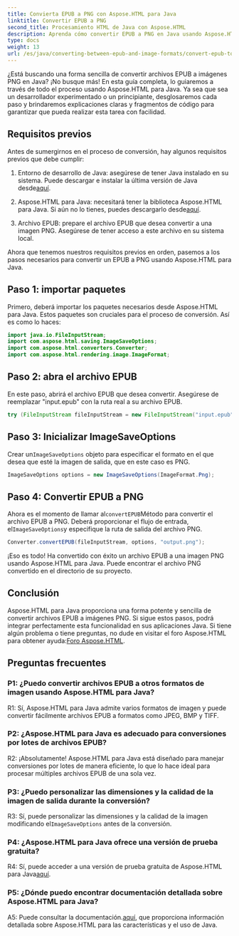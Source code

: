 ```yaml
---
title: Convierta EPUB a PNG con Aspose.HTML para Java
linktitle: Convertir EPUB a PNG
second_title: Procesamiento HTML de Java con Aspose.HTML
description: Aprenda cómo convertir EPUB a PNG en Java usando Aspose.HTML para Java. Guía paso a paso para una conversión perfecta.
type: docs
weight: 13
url: /es/java/converting-between-epub-and-image-formats/convert-epub-to-png/
---
```

¿Está buscando una forma sencilla de convertir archivos EPUB a imágenes PNG en Java? ¡No busque más! En esta guía completa, lo guiaremos a través de todo el proceso usando Aspose.HTML para Java. Ya sea que sea un desarrollador experimentado o un principiante, desglosaremos cada paso y brindaremos explicaciones claras y fragmentos de código para garantizar que pueda realizar esta tarea con facilidad.

## Requisitos previos

Antes de sumergirnos en el proceso de conversión, hay algunos requisitos previos que debe cumplir:

1.  Entorno de desarrollo de Java: asegúrese de tener Java instalado en su sistema. Puede descargar e instalar la última versión de Java desde[aquí](https://www.oracle.com/java/technologies/javase-downloads.html).

2. Aspose.HTML para Java: necesitará tener la biblioteca Aspose.HTML para Java. Si aún no lo tienes, puedes descargarlo desde[aquí](https://releases.aspose.com/html/java/).

3. Archivo EPUB: prepare el archivo EPUB que desea convertir a una imagen PNG. Asegúrese de tener acceso a este archivo en su sistema local.

Ahora que tenemos nuestros requisitos previos en orden, pasemos a los pasos necesarios para convertir un EPUB a PNG usando Aspose.HTML para Java.

## Paso 1: importar paquetes

Primero, deberá importar los paquetes necesarios desde Aspose.HTML para Java. Estos paquetes son cruciales para el proceso de conversión. Así es como lo haces:

```java
import java.io.FileInputStream;
import com.aspose.html.saving.ImageSaveOptions;
import com.aspose.html.converters.Converter;
import com.aspose.html.rendering.image.ImageFormat;
```

## Paso 2: abra el archivo EPUB

En este paso, abrirá el archivo EPUB que desea convertir. Asegúrese de reemplazar "input.epub" con la ruta real a su archivo EPUB.

```java
try (FileInputStream fileInputStream = new FileInputStream("input.epub")) {
```

## Paso 3: Inicializar ImageSaveOptions

 Crear un`ImageSaveOptions` objeto para especificar el formato en el que desea que esté la imagen de salida, que en este caso es PNG.

```java
ImageSaveOptions options = new ImageSaveOptions(ImageFormat.Png);
```

## Paso 4: Convertir EPUB a PNG

 Ahora es el momento de llamar al`convertEPUB`Método para convertir el archivo EPUB a PNG. Deberá proporcionar el flujo de entrada, el`ImageSaveOptions`y especifique la ruta de salida del archivo PNG.

```java
Converter.convertEPUB(fileInputStream, options, "output.png");
```

¡Eso es todo! Ha convertido con éxito un archivo EPUB a una imagen PNG usando Aspose.HTML para Java. Puede encontrar el archivo PNG convertido en el directorio de su proyecto.

## Conclusión
 Aspose.HTML para Java proporciona una forma potente y sencilla de convertir archivos EPUB a imágenes PNG. Si sigue estos pasos, podrá integrar perfectamente esta funcionalidad en sus aplicaciones Java. Si tiene algún problema o tiene preguntas, no dude en visitar el foro Aspose.HTML para obtener ayuda:[Foro Aspose.HTML](https://forum.aspose.com/).

## Preguntas frecuentes

### P1: ¿Puedo convertir archivos EPUB a otros formatos de imagen usando Aspose.HTML para Java?

R1: Sí, Aspose.HTML para Java admite varios formatos de imagen y puede convertir fácilmente archivos EPUB a formatos como JPEG, BMP y TIFF.

### P2: ¿Aspose.HTML para Java es adecuado para conversiones por lotes de archivos EPUB?
   
R2: ¡Absolutamente! Aspose.HTML para Java está diseñado para manejar conversiones por lotes de manera eficiente, lo que lo hace ideal para procesar múltiples archivos EPUB de una sola vez.

### P3: ¿Puedo personalizar las dimensiones y la calidad de la imagen de salida durante la conversión?

 R3: Sí, puede personalizar las dimensiones y la calidad de la imagen modificando el`ImageSaveOptions` antes de la conversión. 

### P4: ¿Aspose.HTML para Java ofrece una versión de prueba gratuita?

 R4: Sí, puede acceder a una versión de prueba gratuita de Aspose.HTML para Java[aquí](https://releases.aspose.com/).

### P5: ¿Dónde puedo encontrar documentación detallada sobre Aspose.HTML para Java?

 A5: Puede consultar la documentación.[aquí](https://reference.aspose.com/html/java/), que proporciona información detallada sobre Aspose.HTML para las características y el uso de Java.